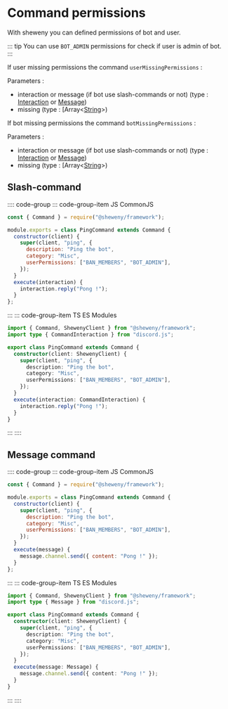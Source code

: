 # Command permissions

With sheweny you can defined permissions of bot and user.

::: tip
You can use `BOT_ADMIN` permissions for check if user is admin of bot.
:::

If user missing permissions the command `userMissingPermissions` :

Parameters :

- interaction or message (if bot use slash-commands or not) (type : [Interaction](https://discord.js.org/#/docs/main/stable/class/Interaction) or [Message](https://discord.js.org/#/docs/main/stable/class/Message))
- missing (type : [Array\<[String](https://developer.mozilla.org/en-US/docs/Web/JavaScript/Reference/Global_Objects/String)>)

If bot missing permissions the command `botMissingPermissions` :

Parameters :

- interaction or message (if bot use slash-commands or not) (type : [Interaction](https://discord.js.org/#/docs/main/stable/class/Interaction) or [Message](https://discord.js.org/#/docs/main/stable/class/Message))
- missing (type : [Array\<[String](https://developer.mozilla.org/en-US/docs/Web/JavaScript/Reference/Global_Objects/String)>)

## Slash-command

:::: code-group
::: code-group-item JS CommonJS

```js
const { Command } = require("@sheweny/framework");

module.exports = class PingCommand extends Command {
  constructor(client) {
    super(client, "ping", {
      description: "Ping the bot",
      category: "Misc",
      userPermissions: ["BAN_MEMBERS", "BOT_ADMIN"],
    });
  }
  execute(interaction) {
    interaction.reply("Pong !");
  }
};
```

:::
::: code-group-item TS ES Modules

```ts
import { Command, ShewenyClient } from "@sheweny/framework";
import type { CommandInteraction } from "discord.js";

export class PingCommand extends Command {
  constructor(client: ShewenyClient) {
    super(client, "ping", {
      description: "Ping the bot",
      category: "Misc",
      userPermissions: ["BAN_MEMBERS", "BOT_ADMIN"],
    });
  }
  execute(interaction: CommandInteraction) {
    interaction.reply("Pong !");
  }
}
```

:::
::::

## Message command

:::: code-group
::: code-group-item JS CommonJS

```js
const { Command } = require("@sheweny/framework");

module.exports = class PingCommand extends Command {
  constructor(client) {
    super(client, "ping", {
      description: "Ping the bot",
      category: "Misc",
      userPermissions: ["BAN_MEMBERS", "BOT_ADMIN"],
    });
  }
  execute(message) {
    message.channel.send({ content: "Pong !" });
  }
};
```

:::
::: code-group-item TS ES Modules

```ts
import { Command, ShewenyClient } from "@sheweny/framework";
import type { Message } from "discord.js";

export class PingCommand extends Command {
  constructor(client: ShewenyClient) {
    super(client, "ping", {
      description: "Ping the bot",
      category: "Misc",
      userPermissions: ["BAN_MEMBERS", "BOT_ADMIN"],
    });
  }
  execute(message: Message) {
    message.channel.send({ content: "Pong !" });
  }
}
```

:::
::::
